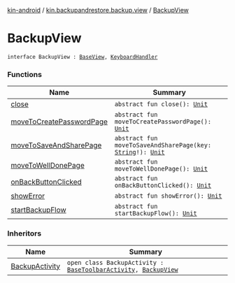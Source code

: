 [kin-android](../../index.md) / [kin.backupandrestore.backup.view](../index.md) / [BackupView](./index.md)

# BackupView

`interface BackupView : `[`BaseView`](../../kin.backupandrestore.base/-base-view.md)`, `[`KeyboardHandler`](../../kin.backupandrestore.base/-keyboard-handler/index.md)

### Functions

| Name | Summary |
|---|---|
| [close](close.md) | `abstract fun close(): `[`Unit`](https://kotlinlang.org/api/latest/jvm/stdlib/kotlin/-unit/index.html) |
| [moveToCreatePasswordPage](move-to-create-password-page.md) | `abstract fun moveToCreatePasswordPage(): `[`Unit`](https://kotlinlang.org/api/latest/jvm/stdlib/kotlin/-unit/index.html) |
| [moveToSaveAndSharePage](move-to-save-and-share-page.md) | `abstract fun moveToSaveAndSharePage(key: `[`String`](https://kotlinlang.org/api/latest/jvm/stdlib/kotlin/-string/index.html)`!): `[`Unit`](https://kotlinlang.org/api/latest/jvm/stdlib/kotlin/-unit/index.html) |
| [moveToWellDonePage](move-to-well-done-page.md) | `abstract fun moveToWellDonePage(): `[`Unit`](https://kotlinlang.org/api/latest/jvm/stdlib/kotlin/-unit/index.html) |
| [onBackButtonClicked](on-back-button-clicked.md) | `abstract fun onBackButtonClicked(): `[`Unit`](https://kotlinlang.org/api/latest/jvm/stdlib/kotlin/-unit/index.html) |
| [showError](show-error.md) | `abstract fun showError(): `[`Unit`](https://kotlinlang.org/api/latest/jvm/stdlib/kotlin/-unit/index.html) |
| [startBackupFlow](start-backup-flow.md) | `abstract fun startBackupFlow(): `[`Unit`](https://kotlinlang.org/api/latest/jvm/stdlib/kotlin/-unit/index.html) |

### Inheritors

| Name | Summary |
|---|---|
| [BackupActivity](../-backup-activity/index.md) | `open class BackupActivity : `[`BaseToolbarActivity`](../../kin.backupandrestore.base/-base-toolbar-activity/index.md)`, `[`BackupView`](./index.md) |
